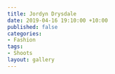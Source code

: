 ```yaml
---
title: Jordyn Drysdale
date: 2019-04-16 19:10:00 +10:00
published: false
categories:
- Fashion
tags:
- Shoots
layout: gallery
---
```


